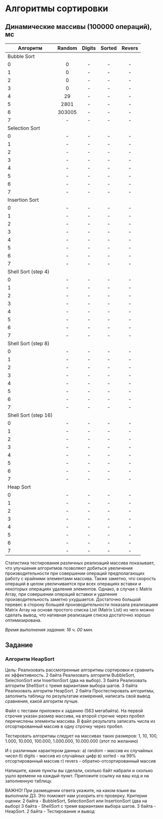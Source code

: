 # Алгоритмы сортировки

## Динамические массивы (100000 операций), мс

| Алгоритм             | Random | Digits | Sorted | Revers |
| -------------------- | :----: | :----: | :----: | :----: |
| Bubble Sort          |
| 0                    |   0    |   -    |   -    |   -    |
| 1                    |   0    |   -    |   -    |   -    |
| 2                    |   0    |   -    |   -    |   -    |
| 3                    |   0    |   -    |   -    |   -    |
| 4                    |   29   |   -    |   -    |   -    |
| 5                    |  2801  |   -    |   -    |   -    |
| 6                    | 303005 |   -    |   -    |   -    |
| 7                    |   -    |   -    |   -    |   -    |
| Selection Sort       |
| 0                    |   -    |   -    |   -    |   -    |
| 1                    |   -    |   -    |   -    |   -    |
| 2                    |   -    |   -    |   -    |   -    |
| 3                    |   -    |   -    |   -    |   -    |
| 4                    |   -    |   -    |   -    |   -    |
| 5                    |   -    |   -    |   -    |   -    |
| 6                    |   -    |   -    |   -    |   -    |
| 7                    |   -    |   -    |   -    |   -    |
| Insertion Sort       |
| 0                    |   -    |   -    |   -    |   -    |
| 1                    |   -    |   -    |   -    |   -    |
| 2                    |   -    |   -    |   -    |   -    |
| 3                    |   -    |   -    |   -    |   -    |
| 4                    |   -    |   -    |   -    |   -    |
| 5                    |   -    |   -    |   -    |   -    |
| 6                    |   -    |   -    |   -    |   -    |
| 7                    |   -    |   -    |   -    |   -    |
| Shell Sort (step 4)  |
| 0                    |   -    |   -    |   -    |   -    |
| 1                    |   -    |   -    |   -    |   -    |
| 2                    |   -    |   -    |   -    |   -    |
| 3                    |   -    |   -    |   -    |   -    |
| 4                    |   -    |   -    |   -    |   -    |
| 5                    |   -    |   -    |   -    |   -    |
| 6                    |   -    |   -    |   -    |   -    |
| 7                    |   -    |   -    |   -    |   -    |
| Shell Sort (step 8)  |
| 0                    |   -    |   -    |   -    |   -    |
| 1                    |   -    |   -    |   -    |   -    |
| 2                    |   -    |   -    |   -    |   -    |
| 3                    |   -    |   -    |   -    |   -    |
| 4                    |   -    |   -    |   -    |   -    |
| 5                    |   -    |   -    |   -    |   -    |
| 6                    |   -    |   -    |   -    |   -    |
| 7                    |   -    |   -    |   -    |   -    |
| Shell Sort (step 16) |
| 0                    |   -    |   -    |   -    |   -    |
| 1                    |   -    |   -    |   -    |   -    |
| 2                    |   -    |   -    |   -    |   -    |
| 3                    |   -    |   -    |   -    |   -    |
| 4                    |   -    |   -    |   -    |   -    |
| 5                    |   -    |   -    |   -    |   -    |
| 6                    |   -    |   -    |   -    |   -    |
| 7                    |   -    |   -    |   -    |   -    |
| Heap Sort            |
| 0                    |   -    |   -    |   -    |   -    |
| 1                    |   -    |   -    |   -    |   -    |
| 2                    |   -    |   -    |   -    |   -    |
| 3                    |   -    |   -    |   -    |   -    |
| 4                    |   -    |   -    |   -    |   -    |
| 5                    |   -    |   -    |   -    |   -    |
| 6                    |   -    |   -    |   -    |   -    |
| 7                    |   -    |   -    |   -    |   -    |

Статистика тестирования различных реализаций массива показывает, что улучшения алгоритмов позволяют добиться увеличения производительности при совершении операций предполагающих работу с крайними элементами массива.
Также заметно, что скорость операций в целом увеличивается при всех операциях вставки и некоторых операциях удаления элементов. Однако, в случае с Matrix Array, при совершении операций вставки и удаления производительность заметно ухудшается.
Достаточно большой перевес в сторону большей производительности показала реализациия Matrix Array на основе простого списка List (Matrix List) из чего можно сделать вывод, что нативная реализация списка достаточно хорошо оптимизирована.

_Время выполнения задания: 16 ч. 00 мин._

## Задание

### Алгоритм HeapSort

Цель: Реализовать рассмотренные алгоритмы сортировки и сравнить их эффективность.
2 байта Реализовать алгоритм BubbleSort, SelectionSort или InsertionSort (два на выбор).
3 байта Реализовать алгоритм ShellSort с тремя вариантами выбора шагов.
3 байта Реализовать алгоритм HeapSort.
2 байта Простестировать алгоритмы, заполнить таблицу по результатам измерений, написать свой вывод сравнения, какой алгоритм лучше.

Файл с тестами приложен к заданию (563 мегабайта).
На первой строчке указан размер массива, на второй строчке через пробел перечислены элементы массива.
В файл результата записать числа из отсортированный массив в одну строчку через пробел.

Тестировать алгоритмы следует на массивах таких размеров:
1, 10, 100, 1.000, 10.000, 100.000, 1.000.000, 10.000.000 (этот по желанию)

И с различным характером данных:
а) random - массив их случайных чисел
б) digits - массив из случайных цифр
в) sorted - на 99% отсортированный массив
г) revers - обратно-отсортированный массив

Напишите, какие пункты вы сделали, сколько байт набрали и сколько ушло времени на каждый пункт.
Приложите ссылку на ваш код и на заполненную таблицу.

ВАЖНО! При размещении ответа укажите, на каком языке вы выполнили ДЗ. Это поможет нам ускорить его проверку.
Критерии оценки: 2 байта - BubbleSort, SelectionSort или InsertionSort (два на выбор)
3 байта - ShellSort с тремя вариантами выбора шагов.
3 байта - HeapSort.
2 байта - Тестирование и вывод
